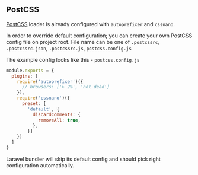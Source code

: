 ## PostCSS

[PostCSS](https://github.com/postcss/postcss) loader is already configured with `autoprefixer` and `cssnano`.

In order to override default configuration; you can create your own PostCSS config file on project root. 
File name can be one of `.postcssrc`, `.postcssrc.json`, `.postcssrc.js`, `postcss.config.js`

The example config looks like this - `postcss.config.js`
```js
module.exports = {
  plugins: [
    require('autoprefixer')({
      // browsers: ['> 2%', 'not dead']
    }),
    require('cssnano')({
      preset: [
        'default', {
          discardComments: {
            removeAll: true,
          },
        }]
    })
  ]
}
```
Laravel bundler will skip its default config and should pick right configuration automatically.
